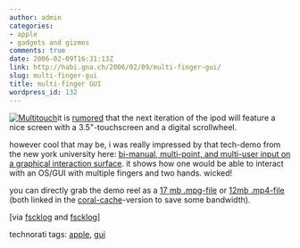 ```yaml
---
author: admin
categories:
- apple
- gadgets and gizmos
comments: true
date: 2006-02-09T16:31:13Z
link: http://habi.gna.ch/2006/02/09/multi-finger-gui/
slug: multi-finger-gui
title: multi-finger GUI
wordpress_id: 132
---
```


[![Multitouch](http://habi.gna.ch/blog/images/multitouch-tm.jpg)](http://habi.gna.ch/blog/images/multitouch.jpg)it is [rumored](http://www.thinksecret.com/news/0602videoipod.html) that the next iteration of the ipod will feature a nice screen with a 3.5"-touchscreen and a digital scrollwheel.
  
however cool that may be, i was really impressed by that tech-demo from the new york university here: [bi-manual, multi-point, and multi-user input on a graphical interaction surface](http://mrl.nyu.edu/~jhan/ftirtouch/). it shows how one would be able to interact with an OS/GUI with multiple fingers and two hands. wicked!
  
you can directly grab the demo reel as a [17 mb .mpg-file](http://mrl.nyu.edu.nyud.net:8090/~jhan/ftirtouch/multitouchreel.mpg) or [12mb .mp4-file](http://mrl.nyu.edu.nyud.net:8090/~jhan/ftirtouch/multitouchreel.mp4) (both linked in the [coral-cache](http://www.coralcdn.org/)-version to save some bandwidth).



[via [fscklog](http://www.fscklog.com/2006/02/vielfingergui.html) and [fscklog](http://www.fscklog.com/2006/02/ts_richtiger_vi.html)]





technorati tags: [apple](http://www.technorati.com/tag/apple), [gui](http://www.technorati.com/tag/gui)
